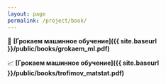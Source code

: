 ```yaml
---
layout: page
permalink: /project/book/
---
```


🧠 **[Грокаем машинное обучение]({{ site.baseurl }}/public/books/grokaem_ml.pdf)**

📈 **[Грокаем машинное обучение]({{ site.baseurl }}/public/books/trofimov_matstat.pdf)**
